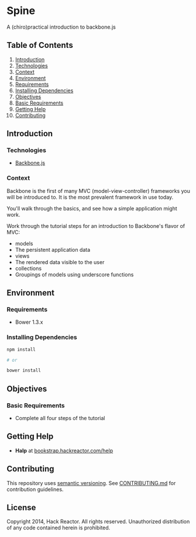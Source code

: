 # Spine
A (chiro)practical introduction to backbone.js

## Table of Contents
1. [Introduction](#introduction)
  1. [Technologies](#technologies)
  1. [Context](#context)
1. [Environment](#environment)
  1. [Requirements](#requirements)
  1. [Installing Dependencies](#installing-dependencies)
1. [Objectives](#objectives)
  1. [Basic Requirements](#basic-requirements)
1. [Getting Help](#getting-help)
1. [Contributing](#contributing)


## Introduction


### Technologies

  - [Backbone.js]

### Context

Backbone is the first of many MVC (model-view-controller) frameworks
you will be introduced to. It is the most prevalent framework in use today.

You'll walk through the basics, and see how a simple application might work.

Work through the tutorial steps for an
introduction to Backbone's flavor of MVC:
- models
 - The persistent application data
- views
 - The rendered data visible to the user
- collections
 - Groupings of models using underscore functions


## Environment

### Requirements

  - Bower 1.3.x

### Installing Dependencies

  ```bash
  npm install

  # or

  bower install
  ```


## Objectives

### Basic Requirements
  - Complete all four steps of the tutorial


## Getting Help
  - **Halp** at [bookstrap.hackreactor.com/help]


## Contributing
This repository uses [semantic versioning].
See [CONTRIBUTING.md] for contribution guidelines.


## License
Copyright 2014, Hack Reactor. All rights reserved. Unauthorized distribution of
any code contained herein is prohibited.


<!-- Links -->
[Backbone.js]: http://backbonejs.org/
[semantic versioning]: http://semver.org/
[CONTRIBUTING.md]: CONTRIBUTING.md
[CHANGELOG.md]: CHANGELOG.md
[bookstrap.hackreactor.com/help]: http://bookstrap.hackreactor.com/help
<!-- End links -->
